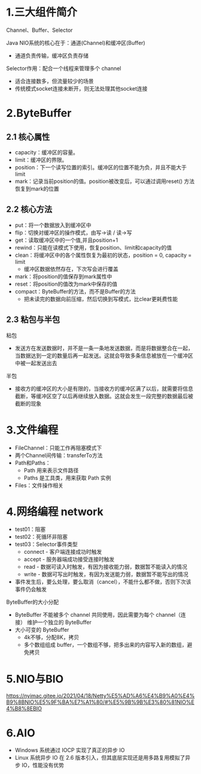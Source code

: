 # 1.三大组件简介
Channel、Buffer、Selector

Java NIO系统的核心在于：通道(Channel)和缓冲区(Buffer)
-  通道负责传输，缓冲区负责存储

Selector作用：配合一个线程来管理多个 channel
- 适合连接数多，但流量较少的场景
- 传统模式socket连接未断开，则无法处理其他socket连接

# 2.ByteBuffer
## 2.1 核心属性
- capacity：缓冲区的容量。
- limit：缓冲区的界限。
- position：下一个读写位置的索引。缓冲区的位置不能为负，并且不能大于limit
- mark：记录当前position的值。position被改变后，可以通过调用reset() 方法恢复到mark的位置

## 2.2 核心方法
- put：将一个数据放入到缓冲区中
- flip：切换对缓冲区的操作模式，由写->读 / 读->写
- get：读取缓冲区中的一个值,并且position+1
- rewind：只能在读模式下使用，恢复position、limit和capacity的值
- clean：将缓冲区中的各个属性恢复为最初的状态，position = 0, capacity = limit
    - 缓冲区数据依然存在，下次写会进行覆盖
- mark：将position的值保存到mark属性中
- reset：将position的值改为mark中保存的值
- compact：ByteBuffer的方法，而不是Buffer的方法
    - 把未读完的数据向前压缩，然后切换到写模式，比clear更耗费性能

## 2.3 粘包与半包
粘包
- 发送方在发送数据时，并不是一条一条地发送数据，而是将数据整合在一起，当数据达到一定的数量后再一起发送。这就会导致多条信息被放在一个缓冲区中被一起发送出去

半包
- 接收方的缓冲区的大小是有限的，当接收方的缓冲区满了以后，就需要将信息截断，等缓冲区空了以后再继续放入数据。这就会发生一段完整的数据最后被截断的现象

# 3.文件编程
- FileChannel：只能工作再阻塞模式下
- 两个Channel间传输：transferTo方法
- Path和Paths：
    - Path 用来表示文件路径
    - Paths 是工具类，用来获取 Path 实例
- Files：文件操作相关

# 4.网络编程 network
- test01：阻塞
- test02：死循环非阻塞
- test03：Selector事件类型
    - connect - 客户端连接成功时触发
    - accept - 服务器端成功接受连接时触发
    - read - 数据可读入时触发，有因为接收能力弱，数据暂不能读入的情况
    - write - 数据可写出时触发，有因为发送能力弱，数据暂不能写出的情况
- 事件发生后，要么处理，要么取消（cancel），不能什么都不做，否则下次该事件仍会触发

ByteBuffer的大小分配
- ByteBuffer 不能被多个 channel 共同使用，因此需要为每个 channel（连接） 维护一个独立的 ByteBuffer
- 大小可变的 ByteBuffer
    - 4k不够，分配8K，拷贝
    - 多个数组组成 buffer，一个数组不够，把多出来的内容写入新的数组，避免拷贝

# 5.NIO与BIO
https://nyimac.gitee.io/2021/04/18/Netty%E5%AD%A6%E4%B9%A0%E4%B9%8BNIO%E5%9F%BA%E7%A1%80/#%E5%9B%9B%E3%80%81NIO%E4%B8%8EBIO

# 6.AIO
- Windows 系统通过 IOCP 实现了真正的异步 IO
- Linux 系统异步 IO 在 2.6 版本引入，但其底层实现还是用多路复用模拟了异步 IO，性能没有优势